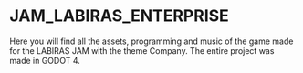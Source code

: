 # JAM_LABIRAS_ENTERPRISE
Here you will find all the assets, programming and music of the game made for the LABIRAS JAM with the theme Company. The entire project was made in GODOT 4.
